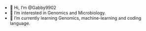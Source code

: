 - 👋 Hi, I’m @Gabby9902
- 👀 I’m interested in Genomics and Microbiology.
- 🌱 I’m currently learning Genomics, machine-learning and coding language.


<!---
Gabby9902/Gabby9902 is a ✨ special ✨ repository because its `README.md` (this file) appears on your GitHub profile.
You can click the Preview link to take a look at your changes.
--->
